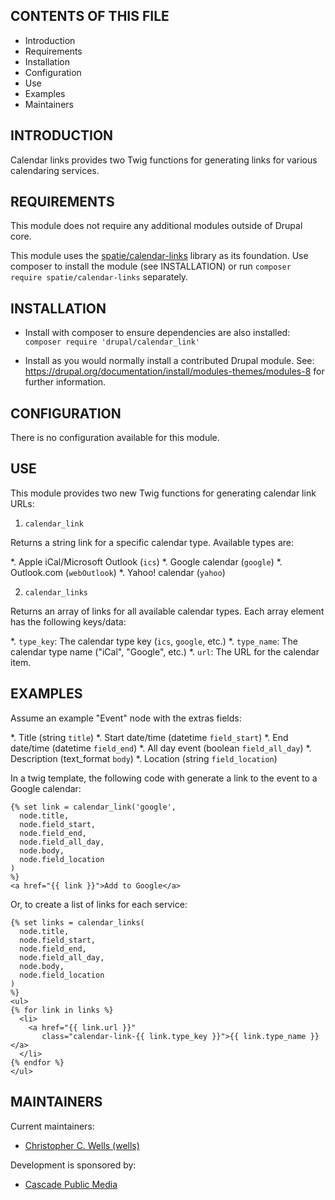 CONTENTS OF THIS FILE
---------------------

 * Introduction
 * Requirements
 * Installation
 * Configuration
 * Use
 * Examples
 * Maintainers


INTRODUCTION
------------

Calendar links provides two Twig functions for generating links for various
calendaring services.


REQUIREMENTS
------------

This module does not require any additional modules outside of Drupal core.

This module uses the 
[spatie/calendar-links](https://packagist.org/packages/spatie/calendar-links)
library as its foundation. Use composer to install the module (see INSTALLATION)
or run `composer require spatie/calendar-links` separately.


INSTALLATION
------------

 * Install with composer to ensure dependencies are also installed: 
   `composer require 'drupal/calendar_link'`

 * Install as you would normally install a contributed Drupal module. See:
   https://drupal.org/documentation/install/modules-themes/modules-8
   for further information.


CONFIGURATION
-------------

There is no configuration available for this module.

USE
---

This module provides two new Twig functions for generating calendar link URLs:

1. `calendar_link`

Returns a string link for a specific calendar type. Available types are:

*. Apple iCal/Microsoft Outlook (`ics`)
*. Google calendar (`google`)
*. Outlook.com (`webOutlook`)
*. Yahoo! calendar (`yahoo`)

2. `calendar_links`

Returns an array of links for all available calendar types. Each array element
has the following keys/data:

*. `type_key`: The calendar type key (`ics`, `google`, etc.)
*. `type_name`: The calendar type name ("iCal", "Google", etc.)
*. `url`: The URL for the calendar item.


EXAMPLES
--------

Assume an example "Event" node with the extras fields:

*. Title (string `title`)
*. Start date/time (datetime `field_start`)
*. End date/time (datetime `field_end`)
*. All day event (boolean `field_all_day`)
*. Description (text_format `body`)
*. Location (string `field_location`)

In a twig template, the following code with generate a link to the event to a 
Google calendar:

```twig
{% set link = calendar_link('google', 
  node.title,
  node.field_start,
  node.field_end,
  node.field_all_day,
  node.body,
  node.field_location
)
%}
<a href="{{ link }}">Add to Google</a>
```

Or, to create a list of links for each service:

```twig
{% set links = calendar_links(
  node.title,
  node.field_start,
  node.field_end,
  node.field_all_day,
  node.body,
  node.field_location
)
%}
<ul>
{% for link in links %}
  <li>
    <a href="{{ link.url }}" 
       class="calendar-link-{{ link.type_key }}">{{ link.type_name }}</a>
  </li>
{% endfor %}
</ul>
```


MAINTAINERS
-----------

Current maintainers:

 * [Christopher C. Wells (wells)](https://www.drupal.org/u/wells)

Development is sponsored by:

 * [Cascade Public Media](https://www.drupal.org/cascade-public-media)
